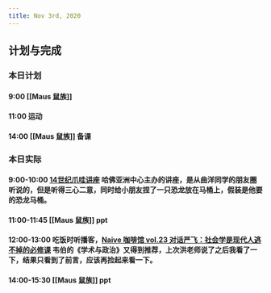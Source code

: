 ```yaml
---
title: Nov 3rd, 2020
---
```


## 计划与完成
### 本日计划
#### 9:00 [[Maus 鼠族]]
#### 11:00 运动
#### 14:00 [[Maus 鼠族]] 备课
### 本日实际
#### 9:00-10:00 [14世纪爪哇讲座](https://asiacenter.harvard.edu/oh-you-body-clouds-gender-difference-14th-century-east-java) 哈佛亚洲中心主办的讲座，是从曲洋同学的朋友圈听说的，但是听得三心二意，同时给小朋友捏了一只恐龙放在马桶上，假装是他要的恐龙马桶。
#### 11:00-11:45 [[Maus 鼠族]] ppt
#### 12:00-13:00 吃饭时听播客，[Naive 咖啡馆 vol.23 对话严飞：社会学是现代人逃不掉的必修课](https://podcasts.google.com/?feed=aHR0cHM6Ly9yc3MuYXQ0YW0uaW8veGltYWxheWEvMzMyMjc4NzcueG1s&ep=14&episode=eGltYWxheWFfMzMyMjc4NzdfMzUwODA0Nzcy) 韦伯的《学术与政治》又得到推荐，上次洪老师说了之后我看了一下，结果只看到了前言，应该再捡起来看一下。
#### 14:00-15:30  [[Maus 鼠族]] ppt
####
##
